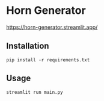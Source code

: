 # Horn Generator

https://horn-generator.streamlit.app/

## Installation

```shell
pip install -r requirements.txt
```

## Usage

```shell
streamlit run main.py
```

